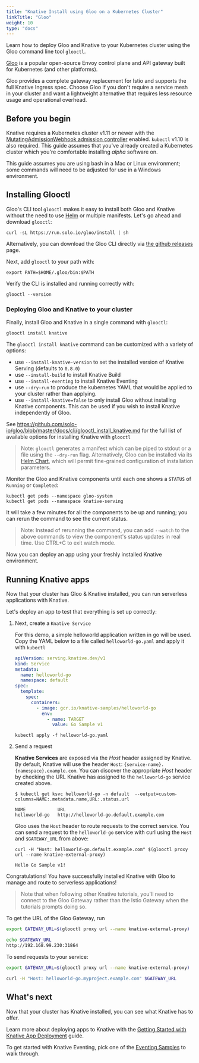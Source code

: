 ```yaml
---
title: "Knative Install using Gloo on a Kubernetes Cluster"
linkTitle: "Gloo"
weight: 10
type: "docs"
---
```


Learn how to deploy Gloo and Knative to your Kubernetes cluster using the Gloo
command line tool `glooctl`.

[Gloo](https://gloo.solo.io) is a popular open-source Envoy control plane and
API gateway built for Kubernetes (and other platforms).

Gloo provides a complete gateway replacement for Istio and supports the full
Knative Ingress spec. Choose Gloo if you don't require a service mesh in your
cluster and want a lightweight alternative that requires less resource usage and
operational overhead.

## Before you begin

Knative requires a Kubernetes cluster v1.11 or newer with the
[MutatingAdmissionWebhook admission controller](https://kubernetes.io/docs/reference/access-authn-authz/admission-controllers/#how-do-i-turn-on-an-admission-controller)
enabled. `kubectl` v1.10 is also required. This guide assumes that you've
already created a Kubernetes cluster which you're comfortable installing _alpha_
software on.

This guide assumes you are using bash in a Mac or Linux environment; some
commands will need to be adjusted for use in a Windows environment.

## Installing Glooctl

Gloo's CLI tool `glooctl` makes it easy to install both Gloo and Knative without
the need to use [Helm](https://helm.sh) or multiple manifests. Let's go ahead
and download `glooctl`:

```shell
curl -sL https://run.solo.io/gloo/install | sh
```

Alternatively, you can download the Gloo CLI directly via
[the github releases](https://github.com/solo-io/gloo/releases) page.

Next, add `glooctl` to your path with:

```shell
export PATH=$HOME/.gloo/bin:$PATH
```

Verify the CLI is installed and running correctly with:

```shell
glooctl --version
```

### Deploying Gloo and Knative to your cluster

Finally, install Gloo and Knative in a single command with `glooctl`:

```shell
glooctl install knative
```

The `glooctl install knative` command can be customized with a variety of
options:

- use `--install-knative-version` to set the installed version of Knative
  Serving (defaults to `0.8.0`)
- use `--install-build` to install Knative Build
- use `--install-eventing` to install Knative Eventing
- use `--dry-run` to produce the kubernetes YAML that would be applied to your
  cluster rather than applying.
- use `--install-knative=false` to only install Gloo without installing Knative
  components. This can be used if you wish to install Knative independently of
  Gloo.

See
https://github.com/solo-io/gloo/blob/master/docs/cli/glooctl_install_knative.md
for the full list of available options for installing Knative with `glooctl`

> Note: `glooctl` generates a manifest which can be piped to stdout or a file
> using the `--dry-run` flag. Alternatively, Gloo can be installed via its
> [Helm Chart](https://gloo.solo.io/installation/gateway/kubernetes/#installing-on-kubernetes-with-helm),
> which will permit fine-grained configuration of installation parameters.

Monitor the Gloo and Knative components until each one shows a `STATUS` of
`Running` or `Completed`:

```shell
kubectl get pods --namespace gloo-system
kubectl get pods --namespace knative-serving
```

It will take a few minutes for all the components to be up and running; you can
rerun the command to see the current status.

> Note: Instead of rerunning the command, you can add `--watch` to the above
> commands to view the component's status updates in real time. Use CTRL+C to
> exit watch mode.

Now you can deploy an app using your freshly installed Knative environment.

## Running Knative apps

Now that your cluster has Gloo & Knative installed, you can run serverless
applications with Knative.

Let's deploy an app to test that everything is set up correctly:

1. Next, create a `Knative Service`

   For this demo, a simple helloworld application written in go will be used.
   Copy the YAML below to a file called `helloworld-go.yaml` and apply it with
   `kubectl`

   ```yaml
   apiVersion: serving.knative.dev/v1
   kind: Service
   metadata:
     name: helloworld-go
     namespace: default
   spec:
     template:
       spec:
         containers:
           - image: gcr.io/knative-samples/helloworld-go
             env:
               - name: TARGET
                 value: Go Sample v1
   ```

   ```
   kubectl apply -f helloworld-go.yaml
   ```

2. Send a request

   **Knative Services** are exposed via the _Host_ header assigned by Knative.
   By default, Knative will use the header `Host`:
   `{service-name}.{namespace}.example.com`. You can discover the appropriate
   _Host_ header by checking the URL Knative has assigned to the `helloworld-go`
   service created above.

   ```
   $ kubectl get ksvc helloworld-go -n default  --output=custom-columns=NAME:.metadata.name,URL:.status.url
   ```

   ```
   NAME            URL
   helloworld-go   http://helloworld-go.default.example.com
   ```

   Gloo uses the `Host` header to route requests to the correct service. You can
   send a request to the `helloworld-go` service with curl using the `Host` and
   `$GATEWAY_URL` from above:

   ```
   curl -H "Host: helloworld-go.default.example.com" $(glooctl proxy url --name knative-external-proxy)
   ```

   ```
   Hello Go Sample v1!
   ```

Congratulations! You have successfully installed Knative with Gloo to manage and
route to serverless applications!

> Note that when following other Knative tutorials, you'll need to connect to
> the Gloo Gateway rather than the Istio Gateway when the tutorials prompts
> doing so.

To get the URL of the Gloo Gateway, run

```bash
export GATEWAY_URL=$(glooctl proxy url --name knative-external-proxy)

echo $GATEWAY_URL
http://192.168.99.230:31864
```

To send requests to your service:

```bash
export GATEWAY_URL=$(glooctl proxy url --name knative-external-proxy)

curl -H "Host: helloworld-go.myproject.example.com" $GATEWAY_URL
```

## What's next

Now that your cluster has Knative installed, you can see what Knative has to
offer.

Learn more about deploying apps to Knative with the
[Getting Started with Knative App Deployment](./getting-started-knative-app.md)
guide.

To get started with Knative Eventing, pick one of the
[Eventing Samples](../eventing/samples/) to walk through.
